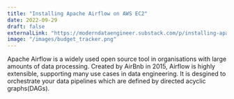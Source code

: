 ```yaml
---
title: "Installing Apache Airflow on AWS EC2"
date: 2022-09-29
draft: false
externalLink: "https://moderndataengineer.substack.com/p/installing-apache-airflow-on-aws"
image: "/images/budget_tracker.png"
---
```


Apache Airflow is a widely used open source tool in organisations with large amounts of data processing. Created by AirBnb in 2015, Airflow is highly extensible, supporting many use cases in data engineering. It is desgined to orchestrate your data pipelines which are defined by directed acyclic graphs(DAGs).
